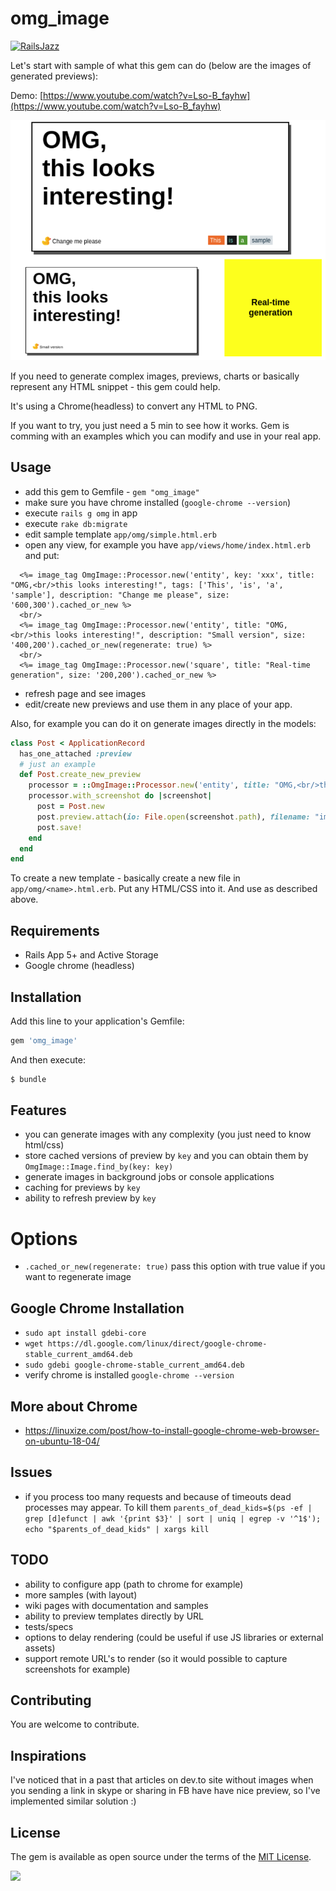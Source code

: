 # omg_image

[![RailsJazz](https://github.com/igorkasyanchuk/rails_time_travel/blob/main/docs/my_other.svg?raw=true)](https://www.railsjazz.com)

Let's start with sample of what this gem can do (below are the images of generated previews):

Demo: [https://www.youtube.com/watch?v=Lso-B_fayhw](https://www.youtube.com/watch?v=Lso-B_fayhw)

[![Sample](https://github.com/igorkasyanchuk/omg_image/blob/master/docs/sample2.png?raw=true)](https://github.com/igorkasyanchuk/omg_image/blob/master/docs/sample2.png?raw=true)

If you need to generate complex images, previews, charts or basically represent any HTML snippet - this gem could help.

It's using a Chrome(headless) to convert any HTML to PNG. 

If you want to try, you just need a 5 min to see how it works. Gem is comming with an examples which you can modify and use in your real app.

## Usage

- add this gem to Gemfile - `gem "omg_image"`
- make sure you have chrome installed (`google-chrome --version`)
- execute `rails g omg` in app
- execute `rake db:migrate`
- edit sample template `app/omg/simple.html.erb`
- open any view, for example you have `app/views/home/index.html.erb` and put:

```erb
  <%= image_tag OmgImage::Processor.new('entity', key: 'xxx', title: "OMG,<br/>this looks interesting!", tags: ['This', 'is', 'a', 'sample'], description: "Change me please", size: '600,300').cached_or_new %>
  <br/>
  <%= image_tag OmgImage::Processor.new('entity', title: "OMG,<br/>this looks interesting!", description: "Small version", size: '400,200').cached_or_new(regenerate: true) %>
  <br/>
  <%= image_tag OmgImage::Processor.new('square', title: "Real-time generation", size: '200,200').cached_or_new %>
```
- refresh page and see images
- edit/create new previews and use them in any place of your app.

Also, for example you can do it on generate images directly in the models:

```ruby
class Post < ApplicationRecord
  has_one_attached :preview
  # just an example
  def Post.create_new_preview
    processor = ::OmgImage::Processor.new('entity', title: "OMG,<br/>this is created from model", description: "Small version", size: '400,200')
    processor.with_screenshot do |screenshot|
      post = Post.new
      post.preview.attach(io: File.open(screenshot.path), filename: "image.png", content_type: "image/png")
      post.save!
    end
  end
end
```

To create a new template - basically create a new file in `app/omg/<name>.html.erb`. Put any HTML/CSS into it. And use as described above.

## Requirements

- Rails App 5+ and Active Storage
- Google chrome (headless)

## Installation

Add this line to your application's Gemfile:

```ruby
gem 'omg_image'
```

And then execute:
```bash
$ bundle
```

## Features

- you can generate images with any complexity (you just need to know html/css)
- store cached versions of preview by `key` and you can obtain them by `OmgImage::Image.find_by(key: key)`
- generate images in background jobs or console applications
- caching for previews by `key`
- ability to refresh preview by `key`

# Options

- `.cached_or_new(regenerate: true)` pass this option with true value if you want to regenerate image

## Google Chrome Installation

- `sudo apt install gdebi-core`
- `wget https://dl.google.com/linux/direct/google-chrome-stable_current_amd64.deb`
- `sudo gdebi google-chrome-stable_current_amd64.deb`
- verify chrome is installed `google-chrome --version`

## More about Chrome

- https://linuxize.com/post/how-to-install-google-chrome-web-browser-on-ubuntu-18-04/

## Issues

- if you process too many requests and because of timeouts dead processes may appear. To kill them `parents_of_dead_kids=$(ps -ef | grep [d]efunct | awk '{print $3}' | sort | uniq | egrep -v '^1$'); echo "$parents_of_dead_kids" | xargs kill`

## TODO

- ability to configure app (path to chrome for example)
- more samples (with layout)
- wiki pages with documentation and samples
- ability to preview templates directly by URL
- tests/specs
- options to delay rendering (could be useful if use JS libraries or external assets)
- support remote URL's to render (so it would possible to capture screenshots for example)

## Contributing

You are welcome to contribute.

## Inspirations

I've noticed that in a past that articles on dev.to site  without images when you sending a link in skype or sharing in FB have have nice preview, so I've implemented similar solution :)

## License

The gem is available as open source under the terms of the [MIT License](https://opensource.org/licenses/MIT).


[<img src="https://github.com/igorkasyanchuk/rails_time_travel/blob/main/docs/more_gems.png?raw=true"
/>](https://www.railsjazz.com/)

